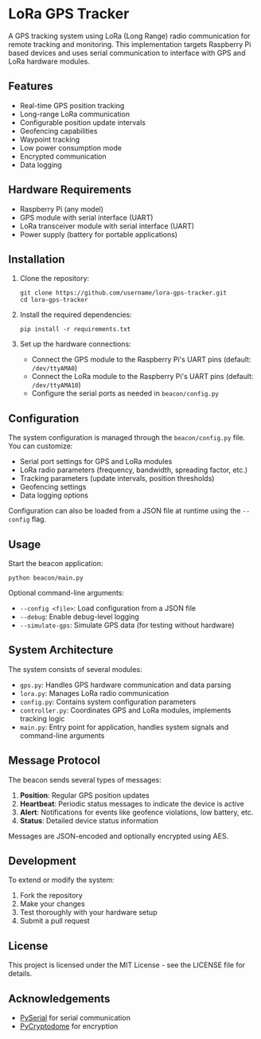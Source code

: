# LoRa GPS Tracker

A GPS tracking system using LoRa (Long Range) radio communication for remote tracking and monitoring. 
This implementation targets Raspberry Pi based devices and uses serial communication to interface with
GPS and LoRa hardware modules.

## Features

- Real-time GPS position tracking
- Long-range LoRa communication
- Configurable position update intervals
- Geofencing capabilities
- Waypoint tracking
- Low power consumption mode
- Encrypted communication
- Data logging

## Hardware Requirements

- Raspberry Pi (any model)
- GPS module with serial interface (UART)
- LoRa transceiver module with serial interface (UART)
- Power supply (battery for portable applications)

## Installation

1. Clone the repository:
   ```
   git clone https://github.com/username/lora-gps-tracker.git
   cd lora-gps-tracker
   ```

2. Install the required dependencies:
   ```
   pip install -r requirements.txt
   ```

3. Set up the hardware connections:
   - Connect the GPS module to the Raspberry Pi's UART pins (default: `/dev/ttyAMA0`)
   - Connect the LoRa module to the Raspberry Pi's UART pins (default: `/dev/ttyAMA10`)
   - Configure the serial ports as needed in `beacon/config.py`

## Configuration

The system configuration is managed through the `beacon/config.py` file. You can customize:

- Serial port settings for GPS and LoRa modules
- LoRa radio parameters (frequency, bandwidth, spreading factor, etc.)
- Tracking parameters (update intervals, position thresholds)
- Geofencing settings
- Data logging options

Configuration can also be loaded from a JSON file at runtime using the `--config` flag.

## Usage

Start the beacon application:

```
python beacon/main.py
```

Optional command-line arguments:
- `--config <file>`: Load configuration from a JSON file
- `--debug`: Enable debug-level logging
- `--simulate-gps`: Simulate GPS data (for testing without hardware)

## System Architecture

The system consists of several modules:

- `gps.py`: Handles GPS hardware communication and data parsing
- `lora.py`: Manages LoRa radio communication
- `config.py`: Contains system configuration parameters
- `controller.py`: Coordinates GPS and LoRa modules, implements tracking logic
- `main.py`: Entry point for application, handles system signals and command-line arguments

## Message Protocol

The beacon sends several types of messages:

1. **Position**: Regular GPS position updates
2. **Heartbeat**: Periodic status messages to indicate the device is active
3. **Alert**: Notifications for events like geofence violations, low battery, etc.
4. **Status**: Detailed device status information

Messages are JSON-encoded and optionally encrypted using AES.

## Development

To extend or modify the system:

1. Fork the repository
2. Make your changes
3. Test thoroughly with your hardware setup
4. Submit a pull request

## License

This project is licensed under the MIT License - see the LICENSE file for details.

## Acknowledgements

- [PySerial](https://github.com/pyserial/pyserial) for serial communication
- [PyCryptodome](https://github.com/Legrandin/pycryptodome) for encryption
